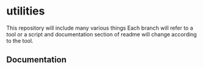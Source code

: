 # utilities
This repository will include many various things 
Each branch will refer to a tool or a script and documentation section of readme will change according to the tool.

## Documentation
